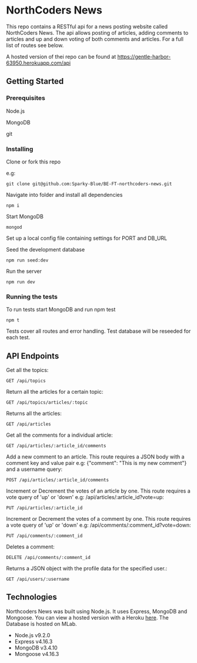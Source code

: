 # NorthCoders News

This repo contains a RESTful api for a news posting website called NorthCoders News. The api allows posting of articles, adding comments to articles and up and down voting of both comments and articles. For a full list of routes see below.

A hosted version of thei repo can be found at https://gentle-harbor-63950.herokuapp.com/api

## Getting Started

### Prerequisites

Node.js

MongoDB

git

### Installing

Clone or fork this repo

e.g:

```
git clone git@github.com:Sparky-Blue/BE-FT-northcoders-news.git
```

Navigate into folder and install all dependencies

```
npm i
```

Start MongoDB

```
mongod
```

Set up a local config file containing settings for PORT and DB_URL

Seed the development database

```
npm run seed:dev
```

Run the server

```
npm run dev
```

### Running the tests

To run tests start MongoDB and run npm test

```
npm t
```

Tests cover all routes and error handling. Test database will be reseeded for each test.

## API Endpoints

Get all the topics:

```
GET /api/topics
```

Return all the articles for a certain topic:

```
GET /api/topics/articles/:topic
```

Returns all the articles:

```
GET /api/articles
```

Get all the comments for a individual article:

```
GET /api/articles/:article_id/comments
```

Add a new comment to an article. This route requires a JSON body with a comment key and value pair e.g: {"comment": "This is my new comment"} and a username query:

```
POST /api/articles/:article_id/comments
```

Increment or Decrement the votes of an article by one. This route requires a vote query of 'up' or 'down'
e.g: /api/articles/:article_id?vote=up:

```
PUT /api/articles/:article_id
```

Increment or Decrement the votes of a comment by one. This route requires a vote query of 'up' or 'down'
e.g: /api/comments/:comment_id?vote=down:

```
PUT /api/comments/:comment_id
```

Deletes a comment:

```
DELETE /api/comments/:comment_id
```

Returns a JSON object with the profile data for the specified user.:

```
GET /api/users/:username
```

## Technologies

Northcoders News was built using Node.js. It uses Express, MongoDB and Mongoose. You can view a hosted version with a Heroku [here](https://gentle-harbor-63950.herokuapp.com/api). The Database is hosted on MLab.

* Node.js v9.2.0
* Express v4.16.3
* MongoDB v3.4.10
* Mongoose v4.16.3
